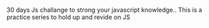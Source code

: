 30 days Js challange to strong your javascript knowledge..
This is a practice series to hold up and revide on JS